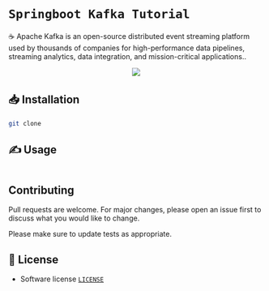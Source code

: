 # `Springboot Kafka Tutorial`

☕ Apache Kafka is an open-source distributed event streaming platform used by thousands of companies for high-performance data pipelines, streaming analytics, data integration, and mission-critical applications..

<p align="center">
    <img src="![https://github.com/willianlim/springboot-kafka-tutorial/blob/develop/img.png](https://github.com/willianlim/springboot-kafka-tutorial/blob/develop/img.png)" width="490">
</p>

## 📥 Installation

```bash
git clone 
```

## ✍ Usage

```bash

```

## Contributing
Pull requests are welcome. For major changes, please open an issue first to discuss what you would like to change.

Please make sure to update tests as appropriate.

## 📝 License
- Software license [`LICENSE`]()
